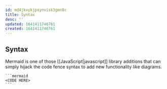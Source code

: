 ```yaml
---
id: md4jkvykjpxynvisk3gmn8c
title: Syntax
desc: ''
updated: 1641411746761
created: 1641411746761
---
```



## Syntax

Mermaid is one of those [[JavaScript|javascript]] library additions that can simply hijack the code fence syntax to add new functionality like diagrams.

````
```mermaid
<CODE HERE>
```
````
